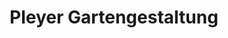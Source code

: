 ---
title: "Pleyer Gartengestaltung"
url: /donnerskirchen/pleyer-gartengestaltung/
shop: Garten-Center
---